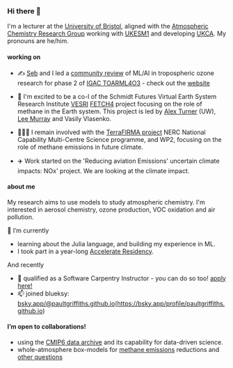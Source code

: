 ### Hi there 👋

I'm a lecturer at the [University of Bristol](https://www.bristol.ac.uk/chemistry/), aligned with the [Atmospheric Chemistry Research Group](https://www.bristol.ac.uk/chemistry/research/acrg/) working with [UKESM1](https://ukesm.ac.uk) and developing [UKCA](https://www.ukca.ac.uk). My pronouns are he/him.

#### working on 
- ✍️ [Seb](https://github.com/shmh40) and I led a [community review](https://egusphere.copernicus.org/preprints/2025/egusphere-2024-3739/) of ML/AI in tropospheric ozone research for phase 2 of [IGAC TOAR](https://igacproject.org/activities/TOAR/TOAR-II)[ML4O3](https://igacproject.org/ml4o3-focus-working-group) - check out the [website](https://github.com/ML4O3/)

- 🥳 I'm excited to be a co-I of the Schmidt Futures Virtual Earth System Research Institute [VESRI](https://www.schmidtfutures.com/our-work/virtual-earth-system-research-institute-vesri/) [FETCH4](https://fetch4.github.io) project focusing on the role of methane in the Earth system.  This project is led by [Alex Turner](https://github.com/alexjturner) (UW), [Lee Murray](https://github.com/ltmurray) and Vasily Vlasenko.
  
- 👨🏻‍💻 I remain involved with the [TerraFIRMA project](https://terrafirma.ac.uk/) NERC National Capability Multi-Centre Science programme, and WP2, focusing on the role of methane emissions in future climate.

- ‍✈️ Work started on the 'Reducing aviation Emissions' uncertain climate impacts: NOx' project. We are looking at the climate impact.

#### about me 

My research aims to use models to study atmospheric chemistry. I'm interested in aerosol chemistry, ozone production, VOC oxidation and air pollution. 

🌱 I’m currently  
- learning about the Julia language, and building my experience in  ML.
- I took part in a year-long [Accelerate Residency](https://www.cst.cam.ac.uk/news/schmidt-data-science-residency-programme).

And recently

- 🥳 qualified as a Software Carpentry Instructor - you can do so too! [apply here!](https://carpentries.org/become-instructor/)
- 📫 joined blueksy: [bsky.app/@paultgriffiths.github.io](https://bsky.app/@paultgriffiths.github.io)(https://bsky.app/profile/paultgriffiths.github.io)

  
#### I’m open to collaborations!
  - using the [CMIP6 data archive](https://esgf-node.llnl.gov/projects/cmip6/) and its capability for data-driven science.
  - whole-atmosphere box-models for [methane emissions](https://doi.org/10.1029/2019RG000675) reductions and [other questions](https://ncas.ac.uk/scientists-develop-new-method-to-assess-ozone-layer-recovery/)

<!--
**paultgriffiths/paultgriffiths** is a ✨ _special_ ✨ repository because its `README.md` (this file) appears on your GitHub profile.  Here are some ideas to get you started:- ⚡ Fun fact: 
-->
